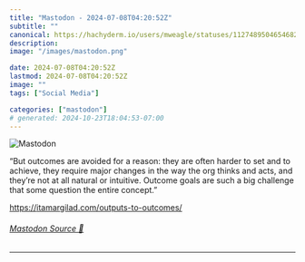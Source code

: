 ```yaml
---
title: "Mastodon - 2024-07-08T04:20:52Z"
subtitle: ""
canonical: https://hachyderm.io/users/mweagle/statuses/112748950465468234
description:
image: "/images/mastodon.png"

date: 2024-07-08T04:20:52Z
lastmod: 2024-07-08T04:20:52Z
image: ""
tags: ["Social Media"]

categories: ["mastodon"]
# generated: 2024-10-23T18:04:53-07:00
---
```

![Mastodon](/images/mastodon.png)

<p>“But outcomes are avoided for a reason: they are often harder to set and to achieve, they require major changes in the way the org thinks and acts, and they’re not at all natural or intuitive. Outcome goals are such a big challenge that some question the entire concept.”</p><p><a href="https://itamargilad.com/outputs-to-outcomes/" target="_blank" rel="nofollow noopener noreferrer" translate="no"><span class="invisible">https://</span><span class="ellipsis">itamargilad.com/outputs-to-out</span><span class="invisible">comes/</span></a></p>


###### [Mastodon Source 🐘](https://hachyderm.io/@mweagle/112748950465468234)

___
